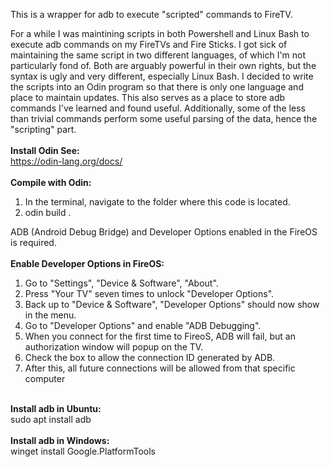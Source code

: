 This is a wrapper for adb to execute "scripted" commands to FireTV.

For a while I was maintining scripts in both Powershell and Linux Bash to execute adb commands on my FireTVs and Fire Sticks. I got sick of maintaining the same script in two different languages, of which I'm not particularly fond of. Both are arguably powerful in their own rights, but the syntax is ugly and very different, especially Linux Bash. I decided to write the scripts into an Odin program so that there is only one language and place to maintain updates. This also serves as a place to store adb commands I've learned and found useful. Additionally, some of the less than trivial commands perform some useful parsing of the data, hence the "scripting" part.<br />
<br />
<b>Install Odin See:</b><br />
https://odin-lang.org/docs/<br />
<br />
<b>Compile with Odin:</b>
1. In the terminal, navigate to the folder where this code is located.
2. odin build .

ADB (Android Debug Bridge) and Developer Options enabled in the FireOS is required.<br />
<br />
<b>Enable Developer Options in FireOS:</b>
1. Go to "Settings", "Device & Software", "About".
2. Press "Your TV" seven times to unlock "Developer Options".
3. Back up to "Device & Software", "Developer Options" should now show in the menu.
4. Go to "Developer Options" and enable "ADB Debugging".
5. When you connect for the first time to FireoS, ADB will fail, but an authorization window will popup on the TV.
6. Check the box to allow the connection ID generated by ADB.
7. After this, all future connections will be allowed from that specific computer
<br />
<b>Install adb in Ubuntu:</b><br />
sudo apt install adb<br />
<br />
<b>Install adb in Windows:</b><br />
winget install Google.PlatformTools<br />
